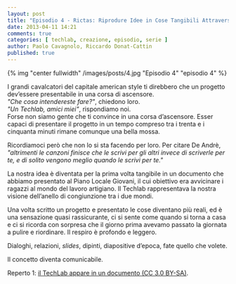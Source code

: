 ```yaml
---
layout: post
title: "Episodio 4 - Rictas: Riprodure Idee in Cose Tangibili Attraverso i Sensi"
date: 2013-04-11 14:21
comments: true
categories: [ techlab, creazione, episodio, serie ]
author: Paolo Cavagnolo, Riccardo Donat-Cattin
published: true
---
```


{% img "center fullwidth" /images/posts/4.jpg "Episodio 4" "episodio 4" %}

I grandi cavalcatori del capitale american style ti direbbero che un progetto dev’essere presentabile in una corsa di ascensore.  
_"Che cosa intendereste fare?"_, chiedono loro.  
_"Un Techlab, amici miei"_, rispondiamo noi.  
Forse non siamo gente che ti convince in una corsa d’ascensore. Esser capaci di presentare il progetto in un tempo compreso tra i trenta e i cinquanta minuti rimane comunque una bella mossa.

Ricordiamoci però che non lo si sta facendo per loro. Per citare De Andrè, _"altrimenti le canzoni finisce che le scrivi per gli altri invece di scriverle per te, e di solito vengono meglio quando le scrivi per te."_

La nostra idea è diventata per la prima volta tangibile in un documento che abbiamo presentato al Piano Locale Giovani, il cui obiettivo era avvicinare i ragazzi al mondo del lavoro artigiano. Il Techlab rappresentava la nostra visione dell’anello di congiunzione tra i due mondi.

Una volta scritto un progetto e presentato le cose diventano più reali, ed è una sensazione quasi rassicurante, ci si sente come quando si torna a casa e ci si ricorda con sorpresa che il giorno prima avevamo passato la giornata a pulire e riordinare. Il respiro è profondo e leggero.

Dialoghi, relazioni, _slides_, dipinti, diapositive d’epoca, fate quello che volete.

Il concetto diventa comunicabile.

Reperto 1: [il TechLab appare in un documento (CC 3.0 BY-SA)](/files/Reperto-1.pdf).

